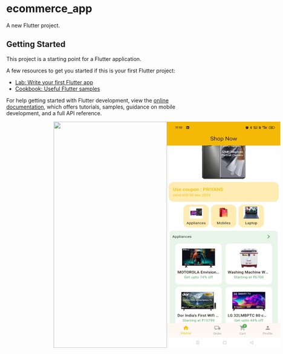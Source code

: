 # ecommerce_app

A new Flutter project.

## Getting Started

This project is a starting point for a Flutter application.

A few resources to get you started if this is your first Flutter project:

- [Lab: Write your first Flutter app](https://docs.flutter.dev/get-started/codelab)
- [Cookbook: Useful Flutter samples](https://docs.flutter.dev/cookbook)

For help getting started with Flutter development, view the
[online documentation](https://docs.flutter.dev/), which offers tutorials,
samples, guidance on mobile development, and a full API reference.

<div style="width: 800px; display: flex; align-items: center; justify-content: center;">
  <img src="assets/images/screen_recording.gif" height="600" width="300" style="margin-left: 50px;">
  <img src="assets/images/image.jpg" height="600" width="300">
</div>
